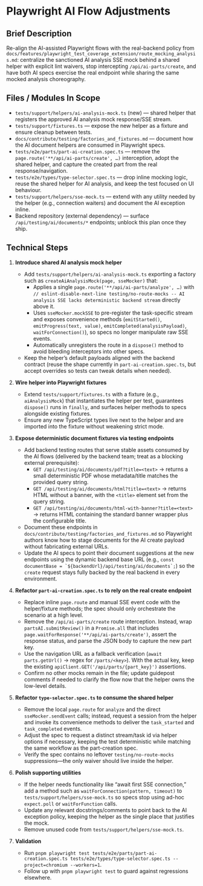 # Playwright AI Flow Adjustments

## Brief Description
Re-align the AI-assisted Playwright flows with the real-backend policy from `docs/features/playwright_test_coverage_extension/route_mocking_analysis.md`: centralize the sanctioned AI analysis SSE mock behind a shared helper with explicit lint waivers, stop intercepting `/api/ai-parts/create`, and have both AI specs exercise the real endpoint while sharing the same mocked analysis choreography.

## Files / Modules In Scope
- `tests/support/helpers/ai-analysis-mock.ts` (new) — shared helper that registers the approved AI analysis mock response/SSE stream.
- `tests/support/fixtures.ts` — expose the new helper as a fixture and ensure cleanup between tests.
- `docs/contribute/testing/factories_and_fixtures.md` — document how the AI document helpers are consumed in Playwright specs.
- `tests/e2e/parts/part-ai-creation.spec.ts` — remove the `page.route('**/api/ai-parts/create', …)` interception, adopt the shared helper, and capture the created part from the real response/navigation.
- `tests/e2e/types/type-selector.spec.ts` — drop inline mocking logic, reuse the shared helper for AI analysis, and keep the test focused on UI behaviour.
- `tests/support/helpers/sse-mock.ts` — extend with any utility needed by the helper (e.g., connection waiters) and document the AI exception inline.
- Backend repository (external dependency) — surface `/api/testing/ai/documents/*` endpoints; unblock this plan once they ship.

## Technical Steps
1. **Introduce shared AI analysis mock helper**
   - Add `tests/support/helpers/ai-analysis-mock.ts` exporting a factory such as `createAiAnalysisMock(page, sseMocker)` that:
     - Applies a single `page.route('**/api/ai-parts/analyze', …)` with `// eslint-disable-next-line testing/no-route-mocks -- AI analysis SSE lacks deterministic backend stream` directly above it.
     - Uses `sseMocker.mockSSE` to pre-register the task-specific stream and exposes convenience methods (`emitStarted()`, `emitProgress(text, value)`, `emitCompleted(analysisPayload)`, `waitForConnection()`), so specs no longer manipulate raw SSE events.
     - Automatically unregisters the route in a `dispose()` method to avoid bleeding interceptors into other specs.
   - Keep the helper’s default payloads aligned with the backend contract (reuse the shape currently in `part-ai-creation.spec.ts`, but accept overrides so tests can tweak details when needed).

2. **Wire helper into Playwright fixtures**
   - Extend `tests/support/fixtures.ts` with a fixture (e.g., `aiAnalysisMock`) that instantiates the helper per test, guarantees `dispose()` runs in `finally`, and surfaces helper methods to specs alongside existing fixtures.
   - Ensure any new TypeScript types live next to the helper and are imported into the fixture without weakening strict mode.

3. **Expose deterministic document fixtures via testing endpoints**
   - Add backend testing routes that serve stable assets consumed by the AI flows (delivered by the backend team; treat as a blocking external prerequisite):
     - `GET /api/testing/ai/documents/pdf?title=<text>` → returns a small deterministic PDF whose metadata/title matches the provided query string.
     - `GET /api/testing/ai/documents/html?title=<text>` → returns HTML without a banner, with the `<title>` element set from the query string.
     - `GET /api/testing/ai/documents/html-with-banner?title=<text>` → returns HTML containing the standard banner wrapper plus the configurable title.
   - Document these endpoints in `docs/contribute/testing/factories_and_fixtures.md` so Playwright authors know how to stage documents for the AI create payload without fabricating external URLs.
   - Update the AI specs to point their document suggestions at the new endpoints using the dynamic backend base URL (e.g., ``const documentBase = `${backendUrl}/api/testing/ai/documents`;``) so the `create` request stays fully backed by the real backend in every environment.

4. **Refactor `part-ai-creation.spec.ts` to rely on the real create endpoint**
   - Replace inline `page.route` and manual SSE event code with the helper/fixture methods; the spec should only orchestrate the scenario at a high level.
   - Remove the `/api/ai-parts/create` route interception. Instead, wrap `partsAI.submitReview()` in a `Promise.all` that includes `page.waitForResponse('**/api/ai-parts/create')`, assert the response status, and parse the JSON body to capture the new part key.
   - Use the navigation URL as a fallback verification (`await parts.getUrl()` → regex for `/parts/<key>`). With the actual key, keep the existing `apiClient.GET('/api/parts/{part_key}')` assertions.
   - Confirm no other mocks remain in the file; update guidepost comments if needed to clarify the flow now that the helper owns the low-level details.

5. **Refactor `type-selector.spec.ts` to consume the shared helper**
   - Remove the local `page.route` for `analyze` and the direct `sseMocker.sendEvent` calls; instead, request a session from the helper and invoke its convenience methods to deliver the `task_started` and `task_completed` events.
   - Adjust the spec to request a distinct stream/task id via helper options if necessary, keeping the test deterministic while matching the same workflow as the part-creation spec.
   - Verify the spec contains no leftover `testing/no-route-mocks` suppressions—the only waiver should live inside the helper.

6. **Polish supporting utilities**
   - If the helper needs functionality like “await first SSE connection,” add a method such as `waitForConnection(pattern, timeout)` to `tests/support/helpers/sse-mock.ts` so specs stop using ad-hoc `expect.poll` or `waitForFunction` calls.
   - Update any relevant docstrings/comments to point back to the AI exception policy, keeping the helper as the single place that justifies the mock.
   - Remove unused code from `tests/support/helpers/sse-mock.ts`.

7. **Validation**
   - Run `pnpm playwright test tests/e2e/parts/part-ai-creation.spec.ts tests/e2e/types/type-selector.spec.ts --project=chromium --workers=1`.
   - Follow up with `pnpm playwright test` to guard against regressions elsewhere.
